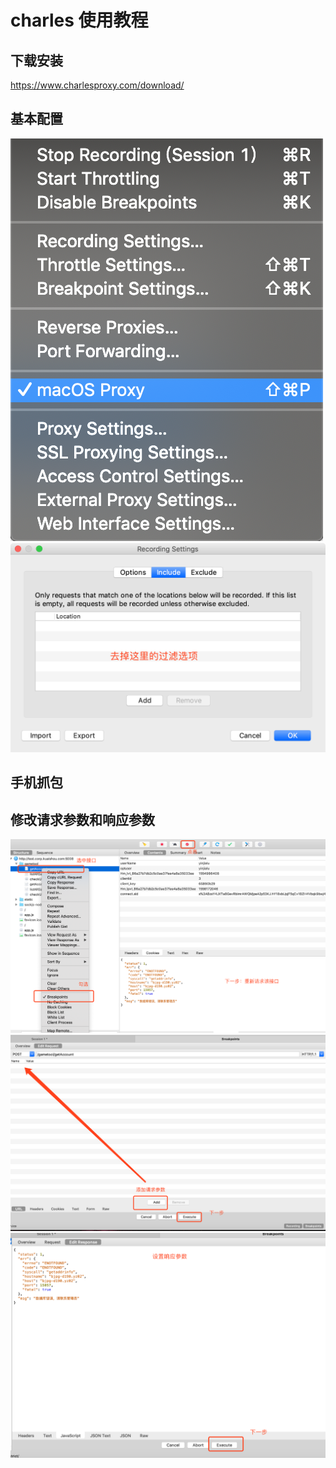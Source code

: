# charles 使用教程
## 下载安装
https://www.charlesproxy.com/download/

## 基本配置
![](../.vuepress/public/img/charles/proxysetting3.png)
![](../.vuepress/public/img/charles/proxysetting4.png)

## 手机抓包

## 修改请求参数和响应参数
![](../.vuepress/public/img/charles/proxysetting5.png)
![](../.vuepress/public/img/charles/proxysetting6.png)
![](../.vuepress/public/img/charles/proxysetting7.png)


